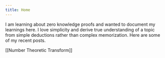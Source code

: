 ```yaml
---
title: Home
---
```

I am learning about zero knowledge proofs and wanted to document my learnings here. I love simplicity and derive true understanding of a topic from simple deductions rather than complex memorization. Here are some of my recent posts.

[[Number Theoretic Transform]]
